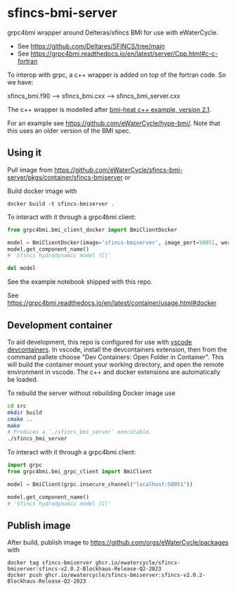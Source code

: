 # sfincs-bmi-server

grpc4bmi wrapper around Delteras/sfincs BMI for use with eWaterCycle.

* See https://github.com/Deltares/SFINCS/tree/main
* See https://grpc4bmi.readthedocs.io/en/latest/server/Cpp.html#c-c-fortran

To interop with grpc, a c++ wrapper is added on top of the fortran code. So we have:

sfincs_bmi.f90 --> sfincs_bmi.cxx --> sfincs_bmi_server.cxx

The c++ wrapper is modelled after [bmi-heat c++ example, version
2.1](https://github.com/csdms/bmi-example-cxx/blob/2ede037a29e34d66c274768caad1a891a70c7897/heat/bmi_heat.hxx).

For an example see https://github.com/eWaterCycle/hype-bmi/. Note that this uses
an older version of the BMI spec.

## Using it

Pull image from https://github.com/eWaterCycle/sfincs-bmi-server/pkgs/container/sfincs-bmiserver or

Build docker image with

```shell
docker build -t sfincs-bmiserver .
```

To interact with it through a grpc4bmi client:

```py
from grpc4bmi.bmi_client_docker import BmiClientDocker

model = BmiClientDocker(image='sfincs-bmiserver', image_port=50051, work_dir="./")
model.get_component_name()
# 'Sfincs hydrodynamic model (C)'

del model
```

See the example notebook shipped with this repo.

See https://grpc4bmi.readthedocs.io/en/latest/container/usage.html#docker

## Development container

To aid development, this repo is configured for use with [vscode
devcontainers](https://code.visualstudio.com/docs/devcontainers/containers). In
vscode, install the devcontainers extension, then from the command pallete
choose "Dev Containers: Open Folder in Container". This will build the container
mount your working directory, and open the remote environment in vscode. The c++
and docker extensions are automatically be loaded.

To rebuild the server without rebuilding Docker image use

```sh
cd src
mkdir build
cmake ..
make
# Produces a `./sfincs_bmi_server` executable.
./sfincs_bmi_server
```

To interact with it through a grpc4bmi client:

```py
import grpc
from grpc4bmi.bmi_grpc_client import BmiClient

model = BmiClient(grpc.insecure_channel("localhost:50051"))

model.get_component_name()
# 'Sfincs hydrodynamic model (C)'
```

## Publish image

After build, publish image to https://github.com/orgs/eWaterCycle/packages with

```shell
docker tag sfincs-bmiserver ghcr.io/ewatercycle/sfincs-bmiserver:sfincs-v2.0.2-Blockhaus-Release-Q2-2023
docker push ghcr.io/ewatercycle/sfincs-bmiserver:sfincs-v2.0.2-Blockhaus-Release-Q2-2023
```